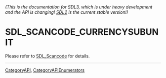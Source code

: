 ###### (This is the documentation for SDL3, which is under heavy development and the API is changing! [SDL2](https://wiki.libsdl.org/SDL2/) is the current stable version!)
# SDL_SCANCODE_CURRENCYSUBUNIT

Please refer to [SDL_Scancode](SDL_Scancode) for details.

----
[CategoryAPI](CategoryAPI), [CategoryAPIEnumerators](CategoryAPIEnumerators)

